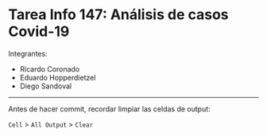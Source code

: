 # Tarea Info 147: Análisis de casos Covid-19

Integrantes:
- Ricardo Coronado
- Eduardo Hopperdietzel
- Diego Sandoval

---

Antes de hacer commit, recordar limpiar las celdas de output:

`Cell` > `All Output` > `Clear`
